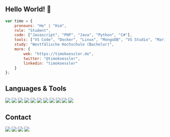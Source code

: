 ## Hello World! 👋
```javascript
var timo = {
	pronouns: "He" | "Him",
	role: "Student",
	code: ["Javascript", "PHP", "Java", "Python", "C#"],
	tools: ["VS Code", "Docker", "Linux", "MongoDB", "VS Studio", "MariaDB / Mysql"],
	study: "Westfälische Hochschule (Bachelor)",
	more: {
		web: "https://timokoessler.de",
		twitter: "@timokoessler",
		linkedin: "timokoessler"
	}
};
```
## Languages & Tools
![](https://img.shields.io/badge/Code-Javascript-blue?style=flat&logo=javascript&logoColor=white) ![](https://img.shields.io/badge/Code-PHP-blue?style=flat&logo=php&logoColor=white) ![](https://img.shields.io/badge/Code-Java-blue?style=flat&logo=java&logoColor=white) ![](https://img.shields.io/badge/Code-Python-blue?style=flat&logo=python&logoColor=white)  ![](https://img.shields.io/badge/Code-C%23-blue?style=flat&logo=c%20sharp&logoColor=white) 
![](https://img.shields.io/badge/Tools-VS%20Code-blue?style=flat&logo=Visual%20Studio%20Code&logoColor=white) ![](https://img.shields.io/badge/Tools-Docker-blue?style=flat&logo=docker&logoColor=white) ![](https://img.shields.io/badge/Tools-Visual%20Studio-blue?style=flat&logo=Visual%20Studio&logoColor=white) ![](https://img.shields.io/badge/DB-MariaDB%20/%20MySQL-blue?style=flat&logo=mariadb&logoColor=white)
![](https://img.shields.io/badge/OS-Linux%20(esp.%20Debian)-blue?style=flat&logo=linux&logoColor=white) ![](https://img.shields.io/badge/DB-MongoDB-blue?style=flat&logo=mongodb&logoColor=white)

## Contact
[![](https://img.shields.io/badge/My%20Website-English-success?style=flat&logo=Microsoft%20Edge&logoColor=white)](https://timokoessler.eu) [![](https://img.shields.io/badge/Meine%20Website-German-success?style=flat&logo=Microsoft%20Edge&logoColor=white)](https://timokoessler.de)
[![](https://img.shields.io/badge/Social-Twitter-red?style=flat&logo=twitter&logoColor=white)](https://twitter.com/timokoessler) [![](https://img.shields.io/badge/Social-LinkedIn-red?style=flat&logo=linkedin&logoColor=white)](https://linkedin.com/in/timokoessler)
